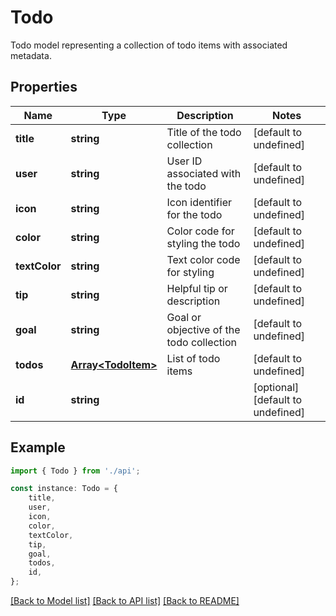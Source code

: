# Todo

Todo model representing a collection of todo items with associated metadata.

## Properties

Name | Type | Description | Notes
------------ | ------------- | ------------- | -------------
**title** | **string** | Title of the todo collection | [default to undefined]
**user** | **string** | User ID associated with the todo | [default to undefined]
**icon** | **string** | Icon identifier for the todo | [default to undefined]
**color** | **string** | Color code for styling the todo | [default to undefined]
**textColor** | **string** | Text color code for styling | [default to undefined]
**tip** | **string** | Helpful tip or description | [default to undefined]
**goal** | **string** | Goal or objective of the todo collection | [default to undefined]
**todos** | [**Array&lt;TodoItem&gt;**](TodoItem.md) | List of todo items | [default to undefined]
**id** | **string** |  | [optional] [default to undefined]

## Example

```typescript
import { Todo } from './api';

const instance: Todo = {
    title,
    user,
    icon,
    color,
    textColor,
    tip,
    goal,
    todos,
    id,
};
```

[[Back to Model list]](../README.md#documentation-for-models) [[Back to API list]](../README.md#documentation-for-api-endpoints) [[Back to README]](../README.md)
